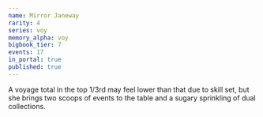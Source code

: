 ```yaml
---
name: Mirror Janeway
rarity: 4
series: voy
memory_alpha: voy
bigbook_tier: 7
events: 17
in_portal: true
published: true
---
```


A voyage total in the top 1/3rd may feel lower than that due to skill set, but she brings two scoops of events to the table and a sugary sprinkling of dual collections.
